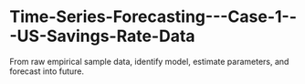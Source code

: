 # Time-Series-Forecasting---Case-1---US-Savings-Rate-Data
From raw empirical sample data, identify model, estimate parameters, and forecast into future.
